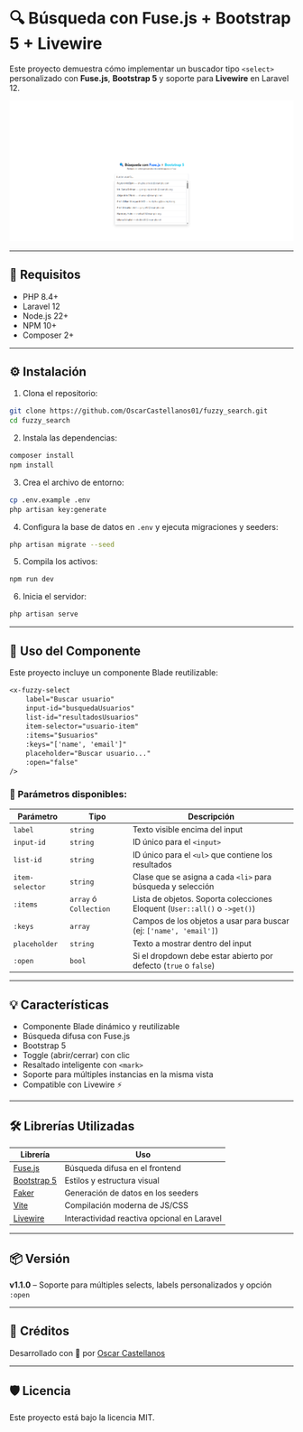 
# 🔍 Búsqueda con Fuse.js + Bootstrap 5 + Livewire

Este proyecto demuestra cómo implementar un buscador tipo `<select>` personalizado con **Fuse.js**, **Bootstrap 5** y soporte para **Livewire** en Laravel 12.

![Vista previa del componente](/public/src/img/preview.png)

---

## 🚧 Requisitos

- PHP 8.4+
- Laravel 12
- Node.js 22+
- NPM 10+
- Composer 2+

---

## ⚙️ Instalación

1. Clona el repositorio:

```bash
git clone https://github.com/OscarCastellanos01/fuzzy_search.git
cd fuzzy_search
```

2. Instala las dependencias:

```bash
composer install
npm install
```

3. Crea el archivo de entorno:

```bash
cp .env.example .env
php artisan key:generate
```

4. Configura la base de datos en `.env` y ejecuta migraciones y seeders:

```bash
php artisan migrate --seed
```

5. Compila los activos:

```bash
npm run dev
```

6. Inicia el servidor:

```bash
php artisan serve
```

---

## 🧩 Uso del Componente

Este proyecto incluye un componente Blade reutilizable:

```blade
<x-fuzzy-select
    label="Buscar usuario"
    input-id="busquedaUsuarios"
    list-id="resultadosUsuarios"
    item-selector="usuario-item"
    :items="$usuarios"
    :keys="['name', 'email']"
    placeholder="Buscar usuario..."
    :open="false"
/>
```

### 🔧 Parámetros disponibles:

| Parámetro       | Tipo                   | Descripción                                                                 |
|------------------|------------------------|------------------------------------------------------------------------------|
| `label`          | `string`               | Texto visible encima del input                                              |
| `input-id`       | `string`               | ID único para el `<input>`                                                  |
| `list-id`        | `string`               | ID único para el `<ul>` que contiene los resultados                         |
| `item-selector`  | `string`               | Clase que se asigna a cada `<li>` para búsqueda y selección                 |
| `:items`         | `array` ó `Collection` | Lista de objetos. Soporta colecciones Eloquent (`User::all()` o `->get()`) |
| `:keys`          | `array`                | Campos de los objetos a usar para buscar (ej: `['name', 'email']`)         |
| `placeholder`    | `string`               | Texto a mostrar dentro del input                                            |
| `:open`          | `bool`                 | Si el dropdown debe estar abierto por defecto (`true` o `false`)           |

---

## 💡 Características

- Componente Blade dinámico y reutilizable
- Búsqueda difusa con Fuse.js
- Bootstrap 5
- Toggle (abrir/cerrar) con clic
- Resaltado inteligente con `<mark>`
- Soporte para múltiples instancias en la misma vista
- Compatible con Livewire ⚡

---

## 🛠️ Librerías Utilizadas

| Librería    | Uso                              |
|-------------|----------------------------------|
| [Fuse.js](https://fusejs.io) | Búsqueda difusa en el frontend |
| [Bootstrap 5](https://getbootstrap.com) | Estilos y estructura visual |
| [Faker](https://fakerphp.github.io/) | Generación de datos en los seeders |
| [Vite](https://vitejs.dev/) | Compilación moderna de JS/CSS |
| [Livewire](https://livewire.laravel.com) | Interactividad reactiva opcional en Laravel |

---

## 📦 Versión

**v1.1.0** – Soporte para múltiples selects, labels personalizados y opción `:open`

---

## 🙌 Créditos

Desarrollado con 💜 por [Oscar Castellanos](https://github.com/OscarCastellanos01)

---

## 🛡️ Licencia

Este proyecto está bajo la licencia MIT.
